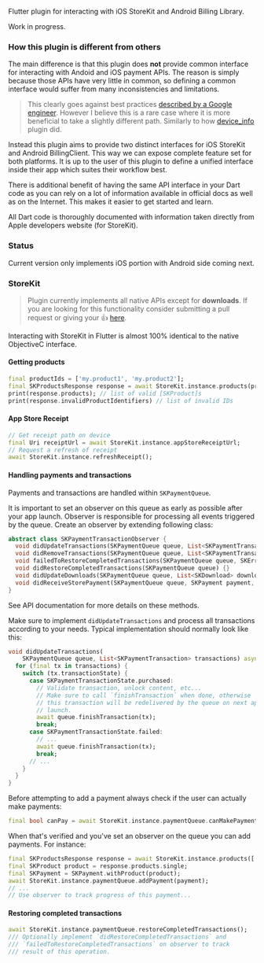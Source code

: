 Flutter plugin for interacting with iOS StoreKit and Android Billing Library.

Work in progress.

### How this plugin is different from others

The main difference is that this plugin does **not** provide common
interface for interacting with Andoid and iOS payment APIs. The reason is simply 
because those APIs have very little in common, so defining a common interface would
suffer from many inconsistencies and limitations.

> This clearly goes against best practices [described by a Google engineer](good-plugins).
> However I believe this is a rare case where it is more beneficial to
> take a slightly different path. Similarly to how [device_info]() plugin did.

[good-plugins]: https://medium.com/flutter-io/writing-a-good-flutter-plugin-1a561b986c9c?linkId=57996885
[device_info]: https://pub.dartlang.org/packages/device_info

Instead this plugin aims to provide two distinct interfaces for iOS StoreKit
and Android BillingClient. This way we can expose complete feature set
for both platforms. It is up to the user of this plugin to define a unified
interface inside their app which suites their workflow best.

There is additional benefit of having the same API interface in your Dart code
as you can rely on a lot of information available in official docs as well as
on the Internet. This makes it easier to get started and learn.

All Dart code is thoroughly documented with information taken directly from 
Apple developers website (for StoreKit).

### Status

Current version only implements iOS portion with Android side coming next.

### StoreKit

> Plugin currently implements all native APIs except for **downloads**.
> If you are looking for this functionality consider submitting a pull request
> or giving your :+1: [here](https://github.com/memspace/iap/issues/1).

Interacting with StoreKit in Flutter is almost 100% identical to the native ObjectiveC
interface.

#### Getting products

```dart
final productIds = ['my.product1', 'my.product2'];
final SKProductsResponse response = await StoreKit.instance.products(productIds);
print(response.products); // list of valid [SKProduct]s
print(response.invalidProductIdentifiers) // list of invalid IDs
```

#### App Store Receipt

```dart
// Get receipt path on device
final Uri receiptUrl = await StoreKit.instance.appStoreReceiptUrl;
// Request a refresh of receipt
await StoreKit.instance.refreshReceipt();
```

#### Handling payments and transactions

Payments and transactions are handled within `SKPaymentQueue`.

It is important to set an observer on this queue as early as possible after
your app launch. Observer is responsible for processing all events
triggered by the queue. Create an observer by extending following class:

```dart
abstract class SKPaymentTransactionObserver {
  void didUpdateTransactions(SKPaymentQueue queue, List<SKPaymentTransaction> transactions);
  void didRemoveTransactions(SKPaymentQueue queue, List<SKPaymentTransaction> transactions) {}
  void failedToRestoreCompletedTransactions(SKPaymentQueue queue, SKError error) {}
  void didRestoreCompletedTransactions(SKPaymentQueue queue) {}
  void didUpdateDownloads(SKPaymentQueue queue, List<SKDownload> downloads) {}
  void didReceiveStorePayment(SKPaymentQueue queue, SKPayment payment, SKProduct product) {}
}
```

See API documentation for more details on these methods.

Make sure to implement `didUpdateTransactions` and process all transactions
according to your needs. Typical implementation should normally look like this:

```dart
void didUpdateTransactions(
    SKPaymentQueue queue, List<SKPaymentTransaction> transactions) async {
  for (final tx in transactions) {
    switch (tx.transactionState) {
      case SKPaymentTransactionState.purchased:
        // Validate transaction, unlock content, etc...
        // Make sure to call `finishTransaction` when done, otherwise
        // this transaction will be redelivered by the queue on next application
        // launch.
        await queue.finishTransaction(tx);
        break;
      case SKPaymentTransactionState.failed:
        // ...
        await queue.finishTransaction(tx);
        break;
      // ...
    }
  }
}
```

Before attempting to add a payment always check if the user can actually
make payments:

```dart
final bool canPay = await StoreKit.instance.paymentQueue.canMakePayments();
```

When that's verified and you've set an observer on the queue you can add
payments. For instance:

```dart
final SKProductsResponse response = await StoreKit.instance.products(['my.inapp.subscription']);
final SKProduct product = response.products.single;
final SKPayment = SKPayment.withProduct(product);
await StoreKit.instance.paymentQueue.addPayment(payment);
// ...
// Use observer to track progress of this payment...
```

#### Restoring completed transactions

```dart
await StoreKit.instance.paymentQueue.restoreCompletedTransactions();
/// Optionally implement `didRestoreCompletedTransactions` and 
/// `failedToRestoreCompletedTransactions` on observer to track
/// result of this operation.
```
